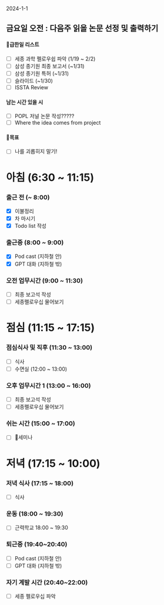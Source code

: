 2024-1-1
## 금요일 오전 : 다음주 읽을 논문 선정 및 출력하기

#### 급한일 리스트
- [ ] 세종 과학 펠로우쉽 파악 (1/19 ~ 2/2)
- [ ] 삼성 종기원 최종 보고서 (~1/31)
- [ ] 삼성 종기원 특허 (~1/31)
- [ ] 슬라이드 (~1/30)
- [ ] ISSTA Review
#### 남는 시간 있을 시
- [ ] POPL 저널 논문 작성?????
- [ ] Where the idea comes from project
#### 목표
- [ ] 나를 괴롭히지 말기!
# 아침 (6:30 ~ 11:15)

### 출근 전 (~ 8:00)
- [x] 이불정리 
- [x] 차 마시기 
- [x] Todo list 작성 

### 출근중 (8:00 ~ 9:00)
- [x] Pod cast (지하철 안)
- [x] GPT 대화 (지하철 밖)

### 오전 업무시간 (9:00 ~ 11:30)
- [ ] 최종 보고석 작성
- [ ] 세종펠로우십 물어보기

# 점심 (11:15 ~ 17:15)

### 점심식사 및 직후 (11:30 ~ 13:00)
- [ ] 식사
- [ ] 수면실 (12:00 ~ 13:00)
### 오후 업무시간 1 (13:00 ~ 16:00)
- [ ] 최종 보고석 작성
- [ ] 세종펠로우십 물어보기
### 쉬는 시간 (15:00 ~ 17:00)
- [ ] 세미나

# 저녁 (17:15 ~ 10:00)

### 저녁 식사 (17:15 ~ 18:00)
- [ ] 식사
### 운동 (18:00 ~ 19:30)
- [ ] 근력학교 18:00 ~ 19:30

### 퇴근중 (19:40~20:40)
- [ ] Pod cast (지하철 안)
- [ ] GPT 대화 (지하철 밖)
### 자기 계발 시간 (20:40~22:00)
- [ ] 세종 펠로우십 파악
